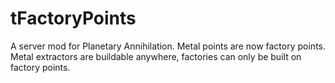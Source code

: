 # tFactoryPoints
A server mod for Planetary Annihilation. Metal points are now factory points. Metal extractors are buildable anywhere, factories can only be built on factory points.